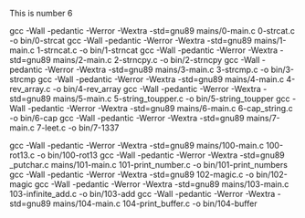 This is number 6

gcc -Wall -pedantic -Werror -Wextra -std=gnu89 mains/0-main.c 0-strcat.c -o bin/0-strcat
gcc -Wall -pedantic -Werror -Wextra -std=gnu89 mains/1-main.c 1-strncat.c -o bin/1-strncat
gcc -Wall -pedantic -Werror -Wextra -std=gnu89 mains/2-main.c 2-strncpy.c -o bin/2-strncpy
gcc -Wall -pedantic -Werror -Wextra -std=gnu89 mains/3-main.c 3-strcmp.c -o bin/3-strcmp
gcc -Wall -pedantic -Werror -Wextra -std=gnu89 mains/4-main.c 4-rev_array.c -o bin/4-rev_array
gcc -Wall -pedantic -Werror -Wextra -std=gnu89 mains/5-main.c 5-string_toupper.c -o bin/5-string_toupper
gcc -Wall -pedantic -Werror -Wextra -std=gnu89 mains/6-main.c 6-cap_string.c -o bin/6-cap
gcc -Wall -pedantic -Werror -Wextra -std=gnu89 mains/7-main.c 7-leet.c -o bin/7-1337

gcc -Wall -pedantic -Werror -Wextra -std=gnu89 mains/100-main.c 100-rot13.c -o bin/100-rot13
gcc -Wall -pedantic -Werror -Wextra -std=gnu89 _putchar.c mains/101-main.c 101-print_number.c -o bin/101-print_numbers
gcc -Wall -pedantic -Werror -Wextra -std=gnu89 102-magic.c -o bin/102-magic
gcc -Wall -pedantic -Werror -Wextra -std=gnu89 mains/103-main.c 103-infinite_add.c -o bin/103-add
gcc -Wall -pedantic -Werror -Wextra -std=gnu89 mains/104-main.c 104-print_buffer.c -o bin/104-buffer
